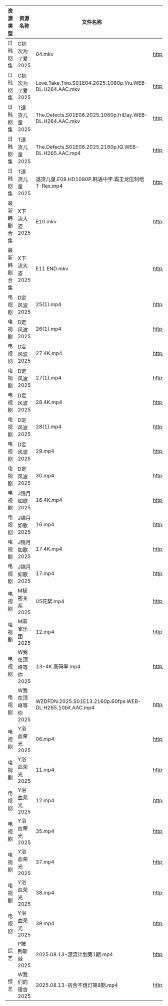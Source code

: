 | 资源类型   | 资源名称        | 文件名称                                                     | 分享链接                                 | 更新时间                |
| ------ | ----------- | -------------------------------------------------------- | ------------------------------------ | ------------------- |
| 日韩剧集   | C初次为了爱2025  | 04.mkv                                                   | https://pan.quark.cn/s/0523b5d1b795  | 2025-08-13 21:17:42 |
| 日韩剧集   | C初次为了爱2025  | Love.Take.Two.S01E04.2025.1080p.Viu.WEB-DL.H264.AAC.mkv  | https://pan.quark.cn/s/0523b5d1b795  | 2025-08-13 21:17:45 |
| 日韩剧集   | T退货儿童2025   | The.Defects.S01E08.2025.1080p.friDay.WEB-DL.H264.AAC.mkv | https://pan.quark.cn/s/6d2fc4aa64cc  | 2025-08-13 10:32:40 |
| 日韩剧集   | T退货儿童2025   | The.Defects.S01E08.2025.2160p.IQ.WEB-DL.H265.AAC.mp4     | https://pan.quark.cn/s/6d2fc4aa64cc  | 2025-08-13 10:32:46 |
| 日韩剧集   | T退货儿童2025   | 退货儿童.E08.HD1080P.韩语中字.霸王龙压制组T-Rex.mp4                    | https://pan.quark.cn/s/6d2fc4aa64cc  | 2025-08-13 10:32:50 |
| 最新韩剧合集 | X下流大盗2025   | E10.mkv                                                  | https://www.alipan.com/s/78GeHBvwPWE | 2025-08-13 18:02:30 |
| 最新韩剧合集 | X下流大盗2025   | E11 END.mkv                                              | https://www.alipan.com/s/78GeHBvwPWE | 2025-08-13 18:02:30 |
| 电视剧    | D定风波2025    | 25(1).mp4                                                | https://www.alipan.com/s/JczfVyDN3cU | 2025-08-13 21:00:59 |
| 电视剧    | D定风波2025    | 26(1).mp4                                                | https://www.alipan.com/s/JczfVyDN3cU | 2025-08-13 21:00:59 |
| 电视剧    | D定风波2025    | 27 4K.mp4                                                | https://www.alipan.com/s/JczfVyDN3cU | 2025-08-13 08:00:57 |
| 电视剧    | D定风波2025    | 27(1).mp4                                                | https://www.alipan.com/s/JczfVyDN3cU | 2025-08-13 21:00:58 |
| 电视剧    | D定风波2025    | 28 4K.mp4                                                | https://www.alipan.com/s/JczfVyDN3cU | 2025-08-13 08:00:56 |
| 电视剧    | D定风波2025    | 28(1).mp4                                                | https://www.alipan.com/s/JczfVyDN3cU | 2025-08-13 21:00:58 |
| 电视剧    | D定风波2025    | 29.mp4                                                   | https://www.alipan.com/s/JczfVyDN3cU | 2025-08-13 21:00:57 |
| 电视剧    | D定风波2025    | 30.mp4                                                   | https://www.alipan.com/s/JczfVyDN3cU | 2025-08-13 21:00:56 |
| 电视剧    | J锦月如歌2025   | 16 4K.mp4                                                | https://www.alipan.com/s/jdpjNxUdeEZ | 2025-08-13 19:01:12 |
| 电视剧    | J锦月如歌2025   | 16.mp4                                                   | https://www.alipan.com/s/jdpjNxUdeEZ | 2025-08-13 19:01:12 |
| 电视剧    | J锦月如歌2025   | 17 4K.mp4                                                | https://www.alipan.com/s/jdpjNxUdeEZ | 2025-08-13 19:01:11 |
| 电视剧    | J锦月如歌2025   | 17.mp4                                                   | https://www.alipan.com/s/jdpjNxUdeEZ | 2025-08-13 19:01:11 |
| 电视剧    | M秘密关系2025   | 05花絮.mp4                                                 | https://pan.quark.cn/s/332e300c799d  | 2025-08-13 01:26:54 |
| 电视剧    | M麻雀乐团2025   | 12.mp4                                                   | https://pan.quark.cn/s/6f7fe24c7e8f  | 2025-08-13 10:27:16 |
| 电视剧    | W我在顶峰等你2025 | 13-4K.高码率.mp4                                            | https://pan.quark.cn/s/cb17e03fd6d6  | 2025-08-13 16:34:03 |
| 电视剧    | W我在顶峰等你2025 | WZDFDN.2025.S01E13.2160p.60fps.WEB-DL.H265.10bit.AAC.mp4 | https://pan.quark.cn/s/cb17e03fd6d6  | 2025-08-13 16:34:07 |
| 电视剧    | Y浴血荣光2025   | 06.mp4                                                   | https://www.alipan.com/s/F3MTFNa4XY2 | 2025-08-13 21:02:14 |
| 电视剧    | Y浴血荣光2025   | 11.mp4                                                   | https://www.alipan.com/s/F3MTFNa4XY2 | 2025-08-13 21:02:14 |
| 电视剧    | Y浴血荣光2025   | 12.mp4                                                   | https://www.alipan.com/s/F3MTFNa4XY2 | 2025-08-13 21:02:13 |
| 电视剧    | Y浴血荣光2025   | 35.mp4                                                   | https://www.alipan.com/s/F3MTFNa4XY2 | 2025-08-13 21:02:12 |
| 电视剧    | Y浴血荣光2025   | 37.mp4                                                   | https://www.alipan.com/s/F3MTFNa4XY2 | 2025-08-13 21:02:11 |
| 电视剧    | Y浴血荣光2025   | 38.mp4                                                   | https://www.alipan.com/s/F3MTFNa4XY2 | 2025-08-13 21:02:11 |
| 电视剧    | Y浴血荣光2025   | 39.mp4                                                   | https://www.alipan.com/s/F3MTFNa4XY2 | 2025-08-13 21:02:10 |
| 综艺     | P披荆斩棘2025   | 2025.08.13-漂流计划第1期.mp4                                   | https://pan.quark.cn/s/9ae1eb01008d  | 2025-08-13 16:43:21 |
| 综艺     | W我们的宿舍2025  | 2025.08.13-宿舍不熄灯第8期.mp4                                  | https://pan.quark.cn/s/f9a388d84b7d  | 2025-08-13 16:43:57 |
